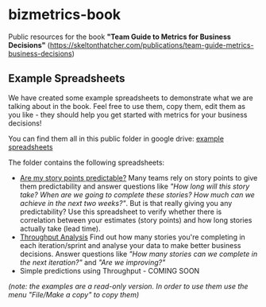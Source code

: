 # bizmetrics-book
Public resources for the book **"Team Guide to Metrics for Business Decisions"** (https://skeltonthatcher.com/publications/team-guide-metrics-business-decisions)

## Example Spreadsheets
We have created some example spreadsheets to demonstrate what we are talking about in the book. Feel free to use them, copy them, edit them as you like - they should help you get started with metrics for your business decisions!

You can find them all in this public folder in google drive: [example spreadsheets](https://drive.google.com/open?id=0B2p8TYBgYF-MSkx2ZUt6SGxTY3c) 

The folder contains the following spreadsheets:
* [Are my story points predictable?](https://drive.google.com/open?id=1rfrr9ZoUjlIQS8hxCKjTx9r9ndvwcDZ9zHgd_T17rIE) Many teams rely on story points to give them predictability and answer questions like _"How long will this story take? When are we going to complete these stories? How much can we achieve in the next two weeks?"_. But is that really giving you any predictability? Use this spreadsheet to verify whether there is correlation between your estimates (story points) and how long stories actually take (lead time). 
* [Throughput Analysis](https://drive.google.com/open?id=1JyTEYg3vIh0OoPM_TSwzPNGn_cXYGsBMFXT2SnF5Tg0) Find out how many stories you're completing in each iteration/sprint and analyse your data to make better business decisions. Answer questions like _"How many stories can we complete in the next iteration?"_ and _"Are we improving?"_
* Simple predictions using Throughput - COMING SOON

_(note: the examples are a read-only version. In order to use them use the menu "File/Make a copy" to copy them)_
